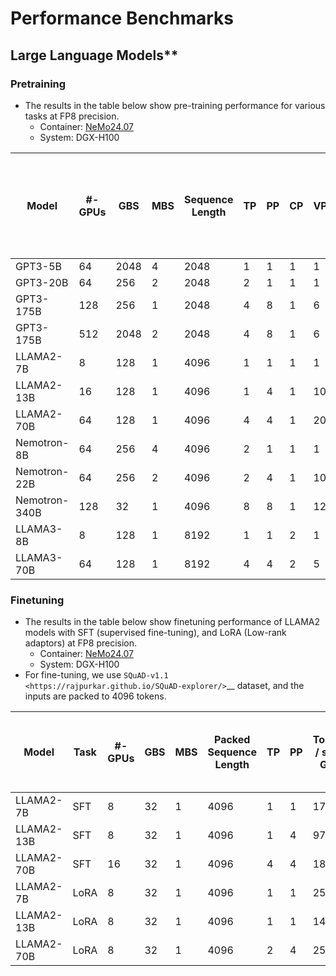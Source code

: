 
# Performance Benchmarks

## Large Language Models**

### Pretraining

- The results in the table below show pre-training performance for various tasks at FP8 precision.
  - Container: [NeMo24.07](https://catalog.ngc.nvidia.com/orgs/nvidia/containers/nemo/tags)
  - System: DGX-H100

| Model         | #-GPUs | GBS  | MBS | Sequence Length| TP | PP | CP | VP | Tokens / sec / GPU | Model TFLOP / sec / GPU | ***Est. time to train in days (10T tokens, 1K GPUs)*** |
| -----         | ------ | ---  | --- | ---------------| -- | -- | -- | -- | ------------------ | ----------------------- | ------------------------------------------------------ |
| GPT3-5B       | 64     | 2048 | 4   | 2048           | 1  | 1  | 1  | 1  | 22521              | 736                     | ***5***                                                |
| GPT3-20B      | 64     | 256  | 2   | 2048           | 2  | 1  | 1  | 1  | 5851               | 750                     | ***19***                                               |
| GPT3-175B     | 128    | 256  | 1   | 2048           | 4  | 8  | 1  | 6  | 726                | 782                     | **156**                                                |
| GPT3-175B     | 512    | 2048 | 2   | 2048           | 4  | 8  | 1  | 6  | 782                | [842](https://mlcommons.org/benchmarks/training/)                     | **145**                                                |
| LLAMA2-7B     | 8      | 128  | 1   | 4096           | 1  | 1  | 1  | 1  | 16847              | 776                     | ***7***                                                | 
| LLAMA2-13B    | 16     | 128  | 1   | 4096           | 1  | 4  | 1  | 10 | 8646               | 754                     | ***13***                                               |
| LLAMA2-70B    | 64     | 128  | 1   | 4096           | 4  | 4  | 1  | 20 | 1707               | 759                     | ***66***                                               |
| Nemotron-8B   | 64     | 256  | 4   | 4096           | 2  | 1  | 1  | 1  | 12701              | 653                     | ***9***                                                |
| Nemotron-22B  | 64     | 256  | 2   | 4096           | 2  | 4  | 1  | 10 | 4256               | 554                     | ***27***                                               |
| Nemotron-340B | 128    | 32   | 1   | 4096           | 8  | 8  | 1  | 12 | 322                | 678                     | ***351***                                              |
| LLAMA3-8B     | 8      | 128  | 1   | 8192           | 1  | 1  | 2  | 1  | 12036              | 697                     | ***9***                                                |
| LLAMA3-70B    | 64     | 128  | 1   | 8192           | 4  | 4  | 2  | 5  | 1533               | 738                     | ***74***                                               |

### Finetuning

- The results in the table below show finetuning performance of LLAMA2 models with SFT (supervised fine-tuning), and LoRA (Low-rank adaptors) at FP8 precision.
  - Container: [NeMo24.07](https://catalog.ngc.nvidia.com/orgs/nvidia/containers/nemo/tags)
  - System: DGX-H100
- For fine-tuning, we use `SQuAD-v1.1 <https://rajpurkar.github.io/SQuAD-explorer/>`__ dataset, and the inputs are packed to 4096 tokens.


| Model      | Task     | #-GPUs | GBS | MBS | Packed Sequence Length | TP | PP | Tokens / sec / GPU | Model TFLOP / sec / GPU |  ***Est. time to finetune in mins (10M tokens)***  |
| -----      | ----     | ---    | --- | --- | --------------- | -- | -- | ------------------ | -----------------------        | -------------------------------------------------- |
| LLAMA2-7B  | SFT      | 8      | 32  | 1   | 4096            | 1  | 1  | 17120              | 682                            | ***1.2***                                          |
| LLAMA2-13B | SFT      | 8      | 32  | 1   | 4096            | 1  | 4  | 9741               | 754                            | ***2.1***                                          |
| LLAMA2-70B | SFT      | 16     | 32  | 1   | 4096            | 4  | 4  | 1833               | 756                            | ***5.7***                                          |
| LLAMA2-7B  | LoRA     | 8      | 32  | 1   | 4096            | 1  | 1  | 25206              | 673                            | ***0.8***                                          |
| LLAMA2-13B | LoRA     | 8      | 32  | 1   | 4096            | 1  | 1  | 14161              | 733                            | ***1.5***                                          |
| LLAMA2-70B | LoRA     | 8      | 32  | 1   | 4096            | 2  | 4  | 2557               | 705                            | ***8.1***                                          |
